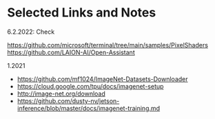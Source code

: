 # Selected Links and Notes

6.2.2022:
Check

https://github.com/microsoft/terminal/tree/main/samples/PixelShaders
https://github.com/LAION-AI/Open-Assistant

1.2021
* https://github.com/mf1024/ImageNet-Datasets-Downloader
* https://cloud.google.com/tpu/docs/imagenet-setup
* http://image-net.org/download
* https://github.com/dusty-nv/jetson-inference/blob/master/docs/imagenet-training.md
